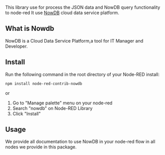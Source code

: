 This library use for process the JSON data and NowDB query functionality to node-red
It use [NowDB](https://nowdb.net) cloud data service platform.

## What is Nowdb
NowDB is a Cloud Data Service Platform,a tool for IT Manager and Developer.

## Install
Run the following command in the root directory of your Node-RED install:
```
npm install node-red-contrib-nowdb
```

or

1. Go to "Manage palette" menu on your node-red
2. Search "nowdb" on Node-RED Library
3. Click "Install"

## Usage
We provide all documentation to use NowDB in your node-red flow in all nodes we provide in this package.
